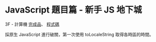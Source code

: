 # JavaScript 題目篇 - 新手 JS 地下城
3F - 計算機
 <a href="https://huiyuliz.github.io/time-zone/" target="_blank">完成品</a>、
 <a href="https://github.com/HuiyuLiz/time-zone" target="_blank">程式碼</a>
 
 採原生 JavaScript 進行破關，第一次使用 toLocaleString 取得各時區的時間。

